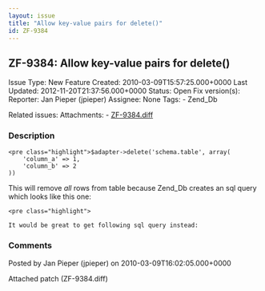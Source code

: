 ```yaml
---
layout: issue
title: "Allow key-value pairs for delete()"
id: ZF-9384
---
```


ZF-9384: Allow key-value pairs for delete()
-------------------------------------------

 Issue Type: New Feature Created: 2010-03-09T15:57:25.000+0000 Last Updated: 2012-11-20T21:37:56.000+0000 Status: Open Fix version(s): 
 Reporter:  Jan Pieper (jpieper)  Assignee:  None  Tags: - Zend\_Db
 
 Related issues: 
 Attachments: - [ZF-9384.diff](/issues/secure/attachment/12869/ZF-9384.diff)
 
### Description

 
    <pre class="highlight">$adapter->delete('schema.table', array(
        'column_a' => 1,
        'column_b' => 2
    ))

This will remove _all_ rows from table because Zend\_Db creates an sql query which looks like this one:

 
    <pre class="highlight">
    
    It would be great to get following sql query instead:
    


 

 

### Comments

Posted by Jan Pieper (jpieper) on 2010-03-09T16:02:05.000+0000

Attached patch (ZF-9384.diff)

 

 